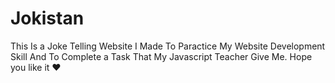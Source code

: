 # Jokistan
This Is a Joke Telling Website I Made To Paractice My Website Development Skill And To Complete a Task That My Javascript Teacher Give Me. Hope you like it ❤️
